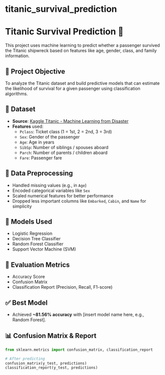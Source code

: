 # titanic_survival_prediction
# Titanic Survival Prediction 🚢

This project uses machine learning to predict whether a passenger survived the Titanic shipwreck based on features like age, gender, class, and family information.

## 📌 Project Objective

To analyze the Titanic dataset and build predictive models that can estimate the likelihood of survival for a given passenger using classification algorithms.

## 📁 Dataset

- **Source**: [Kaggle Titanic - Machine Learning from Disaster](https://www.kaggle.com/c/titanic)
- **Features** used:
  - `Pclass`: Ticket class (1 = 1st, 2 = 2nd, 3 = 3rd)
  - `Sex`: Gender of the passenger
  - `Age`: Age in years
  - `SibSp`: Number of siblings / spouses aboard
  - `Parch`: Number of parents / children aboard
  - `Fare`: Passenger fare

## 🧹 Data Preprocessing

- Handled missing values (e.g., in `Age`)
- Encoded categorical variables like `Sex`
- Scaled numerical features for better performance
- Dropped less important columns like `Embarked`, `Cabin`, and `Name` for simplicity

## 🤖 Models Used

- Logistic Regression
- Decision Tree Classifier
- Random Forest Classifier
- Support Vector Machine (SVM)

## 🧪 Evaluation Metrics

- Accuracy Score
- Confusion Matrix
- Classification Report (Precision, Recall, F1-score)

## ✅ Best Model

- Achieved **~81.56% accuracy** with [insert model name here, e.g., Random Forest].

## 📊 Confusion Matrix & Report

```python
from sklearn.metrics import confusion_matrix, classification_report

# After predicting
confusion_matrix(y_test, predictions)
classification_report(y_test, predictions)
